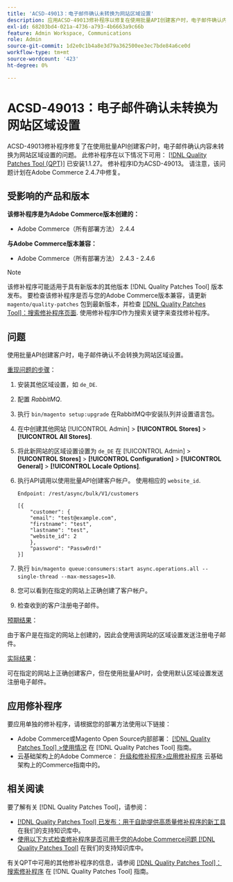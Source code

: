 ```yaml
---
title: 'ACSD-49013：电子邮件确认未转换为网站区域设置'
description: 应用ACSD-49013修补程序以修复在使用批量API创建客户时，电子邮件确认内容未转换为网站区域设置的Adobe Commerce问题。
exl-id: 68203bd4-021a-4736-a793-4b6663a9c66b
feature: Admin Workspace, Communications
role: Admin
source-git-commit: 1d2e0c1b4a8e3d79a362500ee3ec7bde84a6ce0d
workflow-type: tm+mt
source-wordcount: '423'
ht-degree: 0%

---
```


# ACSD-49013：电子邮件确认未转换为网站区域设置

ACSD-49013修补程序修复了在使用批量API创建客户时，电子邮件确认内容未转换为网站区域设置的问题。 此修补程序在以下情况下可用： [[!DNL Quality Patches Tool (QPT)]](/help/announcements/adobe-commerce-announcements/magento-quality-patches-released-new-tool-to-self-serve-quality-patches.md) 已安装1.1.27。 修补程序ID为ACSD-49013。 请注意，该问题计划在Adobe Commerce 2.4.7中修复。

## 受影响的产品和版本

**该修补程序是为Adobe Commerce版本创建的：**

* Adobe Commerce（所有部署方法） 2.4.4

**与Adobe Commerce版本兼容：**

* Adobe Commerce（所有部署方法） 2.4.3 - 2.4.6

>[!NOTE]
>
>该修补程序可能适用于具有新版本的其他版本 [!DNL Quality Patches Tool] 版本发布。 要检查该修补程序是否与您的Adobe Commerce版本兼容，请更新 `magento/quality-patches` 包到最新版本，并检查 [[!DNL Quality Patches Tool]：搜索修补程序页面](https://experienceleague.adobe.com/tools/commerce-quality-patches/index.html). 使用修补程序ID作为搜索关键字来查找修补程序。

## 问题

使用批量API创建客户时，电子邮件确认不会转换为网站区域设置。

<u>重现问题的步骤</u>：

1. 安装其他区域设置，如 `de_DE`.
1. 配置 *RabbitMQ*.
1. 执行 `bin/magento setup:upgrade` 在RabbitMQ中安装队列并设置语言包。
1. 在中创建其他网站 [!UICONTROL Admin] > **[!UICONTROL Stores]** > **[!UICONTROL All Stores]**.
1. 将此新网站的区域设置设置为 `de_DE` 在 [!UICONTROL Admin] > **[!UICONTROL Stores]** > **[!UICONTROL Configuration]** > **[!UICONTROL General]** > **[!UICONTROL Locale Options]**.
1. 执行API调用以使用批量API创建客户帐户。 使用相应的 `website_id`.

   `Endpoint: /rest/async/bulk/V1/customers`

   ```
   [{
       "customer": {
       "email": "test@example.com",
       "firstname": "test",
       "lastname": "test",
       "website_id": 2
       },
       "password": "Passw0rd!"
   }]
   ```

1. 执行 `bin/magento queue:consumers:start async.operations.all --single-thread --max-messages=10`.
1. 您可以看到在指定的网站上正确创建了客户帐户。
1. 检查收到的客户注册电子邮件。

<u>预期结果</u>：

由于客户是在指定的网站上创建的，因此会使用该网站的区域设置发送注册电子邮件。

<u>实际结果</u>：

可在指定的网站上正确创建客户，但在使用批量API时，会使用默认区域设置发送注册电子邮件。

## 应用修补程序

要应用单独的修补程序，请根据您的部署方法使用以下链接：

* Adobe Commerce或Magento Open Source内部部署： [[!DNL Quality Patches Tool] >使用情况](https://experienceleague.adobe.com/docs/commerce-operations/tools/quality-patches-tool/usage.html) 在 [!DNL Quality Patches Tool] 指南。
* 云基础架构上的Adobe Commerce： [升级和修补程序>应用修补程序](https://experienceleague.adobe.com/docs/commerce-cloud-service/user-guide/develop/upgrade/apply-patches.html) 云基础架构上的Commerce指南中的。

## 相关阅读

要了解有关 [!DNL Quality Patches Tool]，请参阅：

* [[!DNL Quality Patches Tool] 已发布：用于自助提供高质量修补程序的新工具](/help/announcements/adobe-commerce-announcements/magento-quality-patches-released-new-tool-to-self-serve-quality-patches.md) 在我们的支持知识库中。
* [使用以下方式检查修补程序是否可用于您的Adobe Commerce问题 [!DNL Quality Patches Tool]](/help/support-tools/patches-available-in-qpt-tool/check-patch-for-magento-issue-with-magento-quality-patches.md) 在我们的支持知识库中。

有关QPT中可用的其他修补程序的信息，请参阅 [[!DNL Quality Patches Tool]：搜索修补程序](https://experienceleague.adobe.com/tools/commerce-quality-patches/index.html) 在 [!DNL Quality Patches Tool] 指南。
